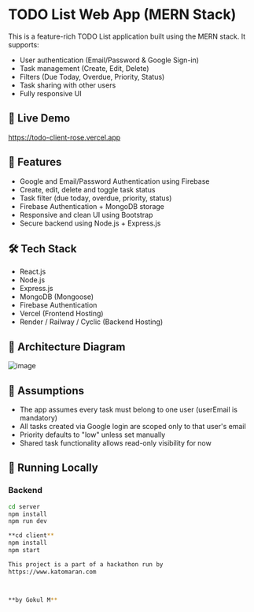 # TODO List Web App (MERN Stack)

This is a feature-rich TODO List application built using the MERN stack. It supports:
- User authentication (Email/Password & Google Sign-in)
- Task management (Create, Edit, Delete)
- Filters (Due Today, Overdue, Priority, Status)
- Task sharing with other users
- Fully responsive UI

## 🔗 Live Demo
https://todo-client-rose.vercel.app

## 🚀 Features
- Google and Email/Password Authentication using Firebase
- Create, edit, delete and toggle task status
- Task filter (due today, overdue, priority, status)
- Firebase Authentication + MongoDB storage
- Responsive and clean UI using Bootstrap
- Secure backend using Node.js + Express.js

## 🛠️ Tech Stack
- React.js
- Node.js
- Express.js
- MongoDB (Mongoose)
- Firebase Authentication
- Vercel (Frontend Hosting)
- Render / Railway / Cyclic (Backend Hosting)

## 📸 Architecture Diagram
![image](https://github.com/user-attachments/assets/0f8d98a0-88ce-4367-badb-0442e8e9ef26)

## 📌 Assumptions
- The app assumes every task must belong to one user (userEmail is mandatory)
- All tasks created via Google login are scoped only to that user's email
- Priority defaults to "low" unless set manually
- Shared task functionality allows read-only visibility for now

## 🧪 Running Locally

### Backend
```bash
cd server
npm install
npm run dev

**cd client**
npm install
npm start

This project is a part of a hackathon run by
https://www.katomaran.com



**by Gokul M**
